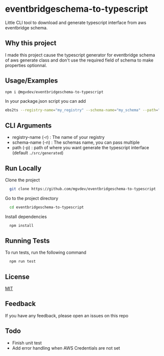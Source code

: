 # eventbridgeschema-to-typescript

Little CLI tool to download and generate typescript interface from aws eventbridge schema.

## Why this project

I made this project cause the typescript generator for eventbridge schema of aws generate class and don't use the required field of schema to make properties optionnal.

## Usage/Examples

```bash
npm i @mgvdev/eventbridgeschema-to-typescript
```

In your package.json script you can add

```bash
ebs2ts --registry-name="my_registry" --schema-name="my_schema" --path="./src/generated"
```

## CLI Arguments

- registry-name (-r) : The name of your registry
- schema-name (-n) : The schemas name, you can pass multiple
- path (-p) : path of where you want generate the typescript interface (default `./src/generated`)

## Run Locally

Clone the project

```bash
  git clone https://github.com/mgvdev/eventbridgeschema-to-typescript
```

Go to the project directory

```bash
  cd eventbridgeschema-to-typescript
```

Install dependencies

```bash
  npm install
```

## Running Tests

To run tests, run the following command

```bash
  npm run test
```

## License

[MIT](https://choosealicense.com/licenses/mit/)

## Feedback

If you have any feedback, please open an issues on this repo

## Todo

- Finish unit test
- Add error handling when AWS Credentials are not set
